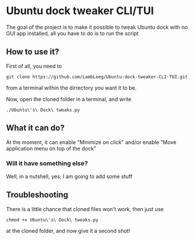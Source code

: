 # Ubuntu dock tweaker CLI/TUI
The goal of the project is to make it possible to tweak Ubuntu dock with no GUI app installed, all you have to do is to run the script

## How to use it?
First of all, you need to 
```
git clone https://github.com/LambLeeg/Ubuntu-dock-tweaker-CLI-TUI.git
```
 from a terminal within the dirrectory you want it to be.

Now, open the cloned folder in a terminal, and write 
```
./Ubuntu\'s\ Dock\ tweaks.py 
``` 

## What it can do?
At the moment, it can enable "Minimize on click" and/or enable "Move application menu on top of the dock"

### Will it have something else?
Well, in a nutshell, yes; I am going to add some stuff

## Troubleshooting
There is a little chance that cloned files won't work, then just use 
```
chmod +x Ubuntu\'s\ Dock\ tweaks.py
```
 at the cloned folder, and now give it a second shot!